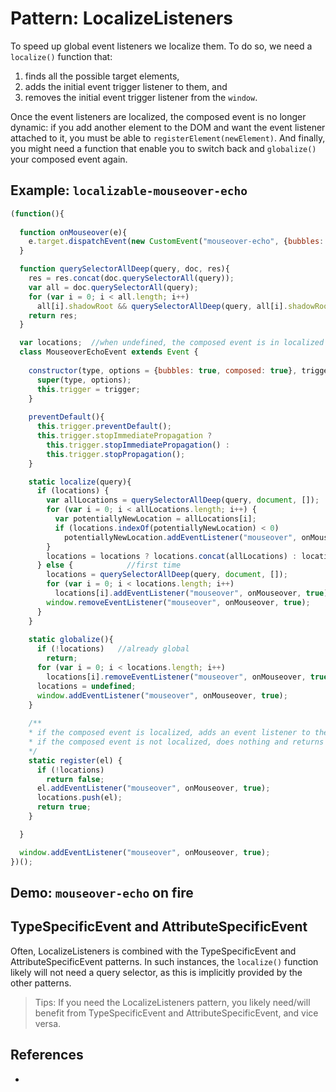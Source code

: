 # Pattern: LocalizeListeners

To speed up global event listeners we localize them. To do so, we need a `localize()` function that:

1. finds all the possible target elements,
2. adds the initial event trigger listener to them, and
3. removes the initial event trigger listener from the `window`.

Once the event listeners are localized, the composed event is no longer dynamic: if you add another element to the DOM and want the event listener attached to it, you must be able to `registerElement(newElement)`. And finally, you might need a function that enable you to switch back and `globalize()` your composed event again.

## Example: `localizable-mouseover-echo`

```javascript
(function(){
  
  function onMouseover(e){
    e.target.dispatchEvent(new CustomEvent("mouseover-echo", {bubbles: true, composed: true}, e));
  }

  function querySelectorAllDeep(query, doc, res){
    res = res.concat(doc.querySelectorAll(query));
    var all = doc.querySelectorAll(query);
    for (var i = 0; i < all.length; i++)
      all[i].shadowRoot && querySelectorAllDeep(query, all[i].shadowRoot, res);
    return res;
  }

  var locations;  //when undefined, the composed event is in localized state
  class MouseoverEchoEvent extends Event {
    
    constructor(type, options = {bubbles: true, composed: true}, trigger){
      super(type, options);
      this.trigger = trigger;
    }
    
    preventDefault(){
      this.trigger.preventDefault();
      this.trigger.stopImmediatePropagation ? 
        this.trigger.stopImmediatePropagation() : 
        this.trigger.stopPropagation();
    }

    static localize(query){
      if (locations) {
        var allLocations = querySelectorAllDeep(query, document, []);
        for (var i = 0; i < allLocations.length; i++) {
          var potentiallyNewLocation = allLocations[i];
          if (locations.indexOf(potentiallyNewLocation) < 0)
            potentiallyNewLocation.addEventListener("mouseover", onMouseover, true);
        }
        locations = locations ? locations.concat(allLocations) : locations;
      } else {            //first time
        locations = querySelectorAllDeep(query, document, []);
        for (var i = 0; i < locations.length; i++)
          locations[i].addEventListener("mouseover", onMouseover, true);
        window.removeEventListener("mouseover", onMouseover, true);
      }
    }
    
    static globalize(){
      if (!locations)   //already global
        return;
      for (var i = 0; i < locations.length; i++)
        locations[i].removeEventListener("mouseover", onMouseover, true);
      locations = undefined;
      window.addEventListener("mouseover", onMouseover, true);
    }
    
    /**
    * if the composed event is localized, adds an event listener to the localized version and returns true;
    * if the composed event is not localized, does nothing and returns false;
    */
    static register(el) {
      if (!locations)
        return false;
      el.addEventListener("mouseover", onMouseover, true);
      locations.push(el);
      return true;
    }

  }

  window.addEventListener("mouseover", onMouseover, true);
})();
```

<pretty-printer href="demo/mouseover-echo-localizable.js"></pretty-printer>

## Demo: `mouseover-echo` on fire

<code-demo src="demo/MouseoverOnFireLocalizable.html"></code-demo>

## TypeSpecificEvent and AttributeSpecificEvent

Often, LocalizeListeners is combined with the TypeSpecificEvent and AttributeSpecificEvent patterns. In such instances, the `localize()` function likely will not need a query selector, as this is implicitly provided by the other patterns. 

> Tips: If you need the LocalizeListeners pattern, you likely need/will benefit from TypeSpecificEvent and AttributeSpecificEvent, and vice versa.

## References

 * 
